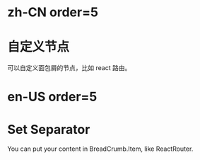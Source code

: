# zh-CN order=5

# 自定义节点

可以自定义面包屑的节点，比如 react 路由。

# en-US order=5

# Set Separator

You can put your content in BreadCrumb.Item, like ReactRouter.
